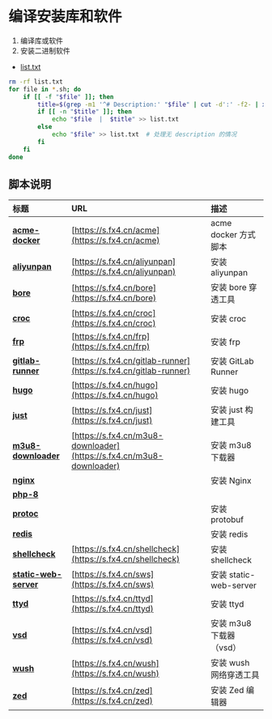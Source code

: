 # 编译安装库和软件

1. 编译库或软件   
2. 安装二进制软件

- [list.txt](list.txt)

```bash
rm -rf list.txt
for file in *.sh; do
    if [[ -f "$file" ]]; then
        title=$(grep -m1 '^# Description:' "$file" | cut -d':' -f2- | xargs)  # 提取标题
        if [[ -n "$title" ]]; then
            echo "$file  |  $title" >> list.txt
        else
            echo "$file" >> list.txt  # 处理无 description 的情况
        fi
    fi
done
```

## 脚本说明

| **标题** | **URL** | **描述** |
|:---|:---|:---|
| [**acme-docker**](acme-docker.sh) | [https://s.fx4.cn/acme](https://s.fx4.cn/acme) | acme docker 方式脚本 |
| [**aliyunpan**](aliyunpan.sh) | [https://s.fx4.cn/aliyunpan](https://s.fx4.cn/aliyunpan) | 安装 aliyunpan |
| [**bore**](bore.sh) | [https://s.fx4.cn/bore](https://s.fx4.cn/bore) | 安装 bore 穿透工具 |
| [**croc**](croc.sh) | [https://s.fx4.cn/croc](https://s.fx4.cn/croc) | 安装 croc |
| [**frp**](frp.sh) | [https://s.fx4.cn/frp](https://s.fx4.cn/frp) | 安装 frp |
| [**gitlab-runner**](gitlab-runner.sh) | [https://s.fx4.cn/gitlab-runner](https://s.fx4.cn/gitlab-runner) | 安装 GitLab Runner |
| [**hugo**](hugo.sh) | [https://s.fx4.cn/hugo](https://s.fx4.cn/hugo) | 安装 hugo |
| [**just**](just.sh) | [https://s.fx4.cn/just](https://s.fx4.cn/just) | 安装 just 构建工具 |
| [**m3u8-downloader**](m3u8-downloader.sh) | [https://s.fx4.cn/m3u8-downloader](https://s.fx4.cn/m3u8-downloader) | 安装 m3u8 下载器 |
| [**nginx**](nginx.sh) |  | 安装 Nginx |
| [**php-8**](php-8.sh) |  |  |
| [**protoc**](protoc.sh) |  | 安装 protobuf |
| [**redis**](redis.sh) |  | 安装 redis |
| [**shellcheck**](shellcheck.sh) | [https://s.fx4.cn/shellcheck](https://s.fx4.cn/shellcheck) | 安装 shellcheck |
| [**static-web-server**](static-web-server.sh) | [https://s.fx4.cn/sws](https://s.fx4.cn/sws) | 安装 static-web-server |
| [**ttyd**](ttyd.sh) | [https://s.fx4.cn/ttyd](https://s.fx4.cn/ttyd) | 安装 ttyd |
| [**vsd**](vsd.sh) | [https://s.fx4.cn/vsd](https://s.fx4.cn/vsd) | 安装 m3u8 下载器 （vsd） |
| [**wush**](wush.sh) | [https://s.fx4.cn/wush](https://s.fx4.cn/wush) | 安装 wush 网络穿透工具 |
| [**zed**](zed.sh) | [https://s.fx4.cn/zed](https://s.fx4.cn/zed) | 安装 Zed 编辑器 |
